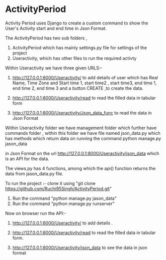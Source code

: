 # ActivityPeriod 

Activity Period uses Django to create a custom command to show the User's Activity start and end time in Json Format.

The ActivityPeriod has two sub folders ,
1. ActivityPeriod which has mainly settings.py file for settings of the project
2. Useractivity, which has other files to run the required activty

Within Useractivity we have three given URLS:-

1. http://127.0.0.1:8000/Useractivity/  to add details of user which has Real Name, Time Zone and Start time 1, start time2 , start time3, end time 1, end time 2, end time 3 and a button CREATE ,to create the data. 

2. http://127.0.0.1:8000/Useractivity/read to read the filled data in tabular form

3. http://127.0.0.1:8000/Useractivity/Json_data_func to read the data in Json Format


Within Useractivity folder we have management folder which further have commands folder , within this folder we have file named json_data.py which has methods which return data on running the command 
python manage.py jason_data 

in Json Format on the url http://127.0.0.1:8000/Useractivity/json_data which is an API for the data.

The views.py has 4 functions, among which the api() function returns the data from jason_data.py file.

To run the project :- 
 clone it using "git clone https://github.com/Ruchi95Singh/ActivityPeriod.git"
 
 1. Run the command "python manage.py jason_data"
 2. Run the command "python manage.py runserver" 

 Now on browser run the API:-
 
1. http://127.0.0.1:8000/Useractivity/  to add details . 

2. http://127.0.0.1:8000/Useractivity/read to read the filled data in tabular form.

3. http://127.0.0.1:8000/Useractivity/json_data to see the data in json format



